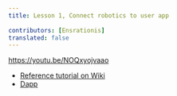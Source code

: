 ```yaml
---
title: Lesson 1, Connect robotics to user app 
 
contributors: [Ensrationis]
translated: false
---
```


https://youtu.be/NOQxyojvaao

- [Reference tutorial on Wiki](https://wiki.robonomics.network/docs/get-weather-on-fuji-mountain/)
- [Dapp](https://dapp.robonomics.network/#/)